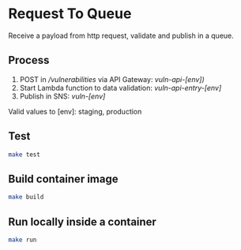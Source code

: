 # Request To Queue

Receive a payload from http request, validate and publish in a queue.

## Process

1. POST in */vulnerabilities* via API Gateway: *vuln-api-[env])*
2. Start Lambda function to data validation: *vuln-api-entry-[env]*
3. Publish in SNS: *vuln-[env]*

Valid values to [env]: staging, production

## Test

```sh
make test
```

## Build container image

```sh
make build
```

## Run locally inside a container

```sh
make run
```

